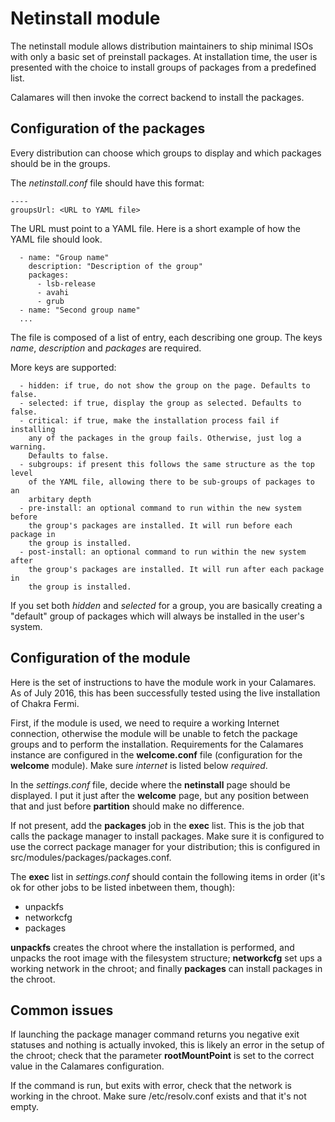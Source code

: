 # Netinstall module

The netinstall module allows distribution maintainers to ship minimal ISOs with only a basic set of preinstall packages.
At installation time, the user is presented with the choice to install groups of packages from a predefined list.

Calamares will then invoke the correct backend to install the packages.

## Configuration of the packages

Every distribution can choose which groups to display and which packages should be in the groups.

The *netinstall.conf* file should have this format:

    ----
    groupsUrl: <URL to YAML file>

The URL must point to a YAML file. Here is a short example of how the YAML file should look.

      - name: "Group name"
        description: "Description of the group"
        packages:
          - lsb-release
          - avahi
          - grub
      - name: "Second group name"
      ...


The file is composed of a list of entry, each describing one group. The keys *name*, *description* and *packages* are required.

More keys are supported:

      - hidden: if true, do not show the group on the page. Defaults to false.
      - selected: if true, display the group as selected. Defaults to false.
      - critical: if true, make the installation process fail if installing
        any of the packages in the group fails. Otherwise, just log a warning.
        Defaults to false.
      - subgroups: if present this follows the same structure as the top level
        of the YAML file, allowing there to be sub-groups of packages to an
        arbitary depth
      - pre-install: an optional command to run within the new system before
        the group's packages are installed. It will run before each package in
        the group is installed.
      - post-install: an optional command to run within the new system after
        the group's packages are installed. It will run after each package in
        the group is installed.

If you set both *hidden* and *selected* for a group, you are basically creating a "default" group of packages
which will always be installed in the user's system.

## Configuration of the module

Here is the set of instructions to have the module work in your Calamares. As of July 2016, this has been successfully
tested using the live installation of Chakra Fermi.

First, if the module is used, we need to require a working Internet connection, otherwise the module will be
unable to fetch the package groups and to perform the installation. Requirements for the Calamares instance
are configured in the **welcome.conf** file (configuration for the **welcome** module). Make sure *internet*
is listed below *required*.

In the *settings.conf* file, decide where the **netinstall** page should be displayed. I put it just after the
**welcome** page, but any position between that and just before **partition** should make no difference.

If not present, add the **packages** job in the **exec** list. This is the job that calls the package manager
to install packages. Make sure it is configured to use the correct package manager for your distribution; this
is configured in src/modules/packages/packages.conf.

The **exec** list in *settings.conf* should contain the following items in
order (it's ok for other jobs to be listed inbetween them, though):

  - unpackfs
  - networkcfg
  - packages

**unpackfs** creates the chroot where the installation is performed, and unpacks the root image with the filesystem
structure; **networkcfg** set ups a working network in the chroot; and finally **packages** can install packages
in the chroot.

## Common issues

If launching the package manager command returns you negative exit statuses and nothing is actually invoked, this
is likely an error in the setup of the chroot; check that the parameter **rootMountPoint** is set to the correct
value in the Calamares configuration.

If the command is run, but exits with error, check that the network is working in the chroot. Make sure /etc/resolv.conf
exists and that it's not empty.
